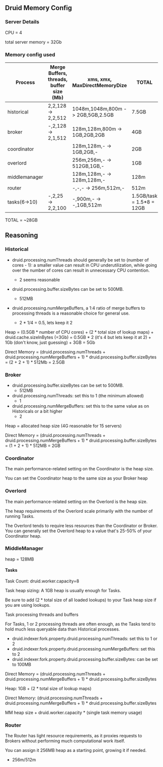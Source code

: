 ## Druid Memory Config

### Server Details

CPU = 4

total server memory = 32Gb


### Memory config used

Process       | Merge Buffers, threads, buffer size (Mb) | xms, xmx, MaxDirectMemoryDize       | TOTAL
--------------|------------------------------------------|-------------------------------------|--------------------------
historical    | 2,2,128 -> 2,2,512                       | 1048m,1048m,800m -> 2GB,5GB,2.5GB   | 7.5GB
broker 	      | -,2,128 -> 2,1,512                       | 128m,128m,800m   -> 1GB,2GB,2GB     | 4GB
coordinator   |                                          | 128m,128m,-      -> 1GB,2GB,-       | 2GB
overlord      |                                          | 256m,256m,-      -> 512GB,1GB,-     | 1GB
middlemanager |                                          | 128m,128m,-      -> 128m,128m,-     | 128m
router        |                                          | -,-,-            -> 256m,512m,-     | 512m
tasks(6->10)  | -,2,25 -> 2,2,100                        | -,900m,-         -> -,1GB,512m      | 1.5GB/task = 1.5*8 = 12GB


TOTAL = ~28GB


## Reasoning

### Historical

- druid.processing.numThreads should generally be set to (number of cores - 1): a smaller value can result in CPU underutilization, while going over the number of cores can result in unnecessary CPU contention.
	- 2 seems reasonable

- druid.processing.buffer.sizeBytes can be set to 500MB.
	- 512MB

- druid.processing.numMergeBuffers, a 1:4 ratio of merge buffers to processing threads is a reasonable choice for general use.
	- 2 * 1/4 = 0.5, lets keep it 2


Heap = (0.5GB * number of CPU cores) + (2 * total size of lookup maps) + druid.cache.sizeInBytes (=3Gb)
	 = 0.5GB * 2 (it's 4 but lets keep it at 2) + 1Gb (don't know, just guessing) + 3GB
	 = 5Gb

Direct Memory = (druid.processing.numThreads + druid.processing.numMergeBuffers + 1) * druid.processing.buffer.sizeBytes
			  = (2 + 2 + 1) * 512Mb = 2.5GB


### Broker

- druid.processing.buffer.sizeBytes can be set to 500MB.
	- 512MB
- druid.processing.numThreads: set this to 1 (the minimum allowed)
	- 1
- druid.processing.numMergeBuffers: set this to the same value as on Historicals or a bit higher
	- 2


Heap = allocated heap size (4G reasonable for 15 servers)

Direct Memory = (druid.processing.numThreads + druid.processing.numMergeBuffers + 1) * druid.processing.buffer.sizeBytes
			  = (1 + 2 + 1) * 512MB = 2GB


### Coordinator

The main performance-related setting on the Coordinator is the heap size.

You can set the Coordinator heap to the same size as your Broker heap


### Overlord


The main performance-related setting on the Overlord is the heap size.

The heap requirements of the Overlord scale primarily with the number of running Tasks.

The Overlord tends to require less resources than the Coordinator or Broker. You can generally set the Overlord heap to a value that's 25-50% of your Coordinator heap.


### MiddleManager

heap = 128MB


#### Tasks

Task Count: druid.worker.capacity=8

Task heap sizing: A 1GB heap is usually enough for Tasks.

Be sure to add (2 * total size of all loaded lookups) to your Task heap size if you are using lookups.

Task processing threads and buffers

For Tasks, 1 or 2 processing threads are often enough, as the Tasks tend to hold much less queryable data than Historical processes.

- druid.indexer.fork.property.druid.processing.numThreads: set this to 1 or 2
- druid.indexer.fork.property.druid.processing.numMergeBuffers: set this to 2
- druid.indexer.fork.property.druid.processing.buffer.sizeBytes: can be set to 100MB


Direct Memory = (druid.processing.numThreads + druid.processing.numMergeBuffers + 1) * druid.processing.buffer.sizeBytes

Heap: 1GB + (2 * total size of lookup maps)

Direct Memory: (druid.processing.numThreads + druid.processing.numMergeBuffers + 1) * druid.processing.buffer.sizeBytes


MM heap size + druid.worker.capacity * (single task memory usage)



### Router

The Router has light resource requirements, as it proxies requests to Brokers without performing much computational work itself.

You can assign it 256MB heap as a starting point, growing it if needed.

- 256m/512m
